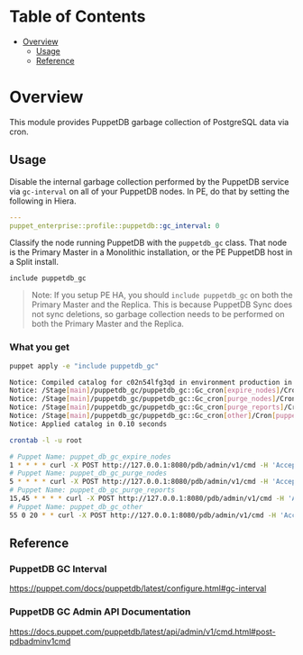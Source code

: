 Table of Contents
=================

* [Overview](#overview)
  * [Usage](#usage)
  * [Reference](#reference)

# Overview

This module provides PuppetDB garbage collection of PostgreSQL data via cron.

## Usage

Disable the internal garbage collection performed by the PuppetDB service via `gc-interval` on all of your PuppetDB nodes.
In PE, do that by setting the following in Hiera.

```yaml
---
puppet_enterprise::profile::puppetdb::gc_interval: 0
```

Classify the node running PuppetDB with the `puppetdb_gc` class.
That node is the Primary Master in a Monolithic installation, or the PE PuppetDB host in a Split install.  

```
include puppetdb_gc
```

> Note: If you setup PE HA, you should `include puppetdb_gc` on both the Primary Master and the Replica.
This is because PuppetDB Sync does not sync deletions, so garbage collection needs to be performed on both the Primary Master and the Replica.  

### What you get

```bash
puppet apply -e "include puppetdb_gc"

Notice: Compiled catalog for c02n54lfg3qd in environment production in 0.21 seconds
Notice: /Stage[main]/puppetdb_gc/puppetdb_gc::Gc_cron[expire_nodes]/Cron[puppet_db_gc_expire_nodes]/ensure: created
Notice: /Stage[main]/puppetdb_gc/puppetdb_gc::Gc_cron[purge_nodes]/Cron[puppet_db_gc_purge_nodes]/ensure: created
Notice: /Stage[main]/puppetdb_gc/puppetdb_gc::Gc_cron[purge_reports]/Cron[puppet_db_gc_purge_reports]/ensure: created
Notice: /Stage[main]/puppetdb_gc/puppetdb_gc::Gc_cron[other]/Cron[puppet_db_gc_other]/ensure: created
Notice: Applied catalog in 0.10 seconds
```

```bash
crontab -l -u root

# Puppet Name: puppet_db_gc_expire_nodes
1 * * * * curl -X POST http://127.0.0.1:8080/pdb/admin/v1/cmd -H 'Accept: application/json' -H 'Content-Type: application/json' -d '{"command": "clean", "version": 1, "payload": ["expire_nodes"] }'
# Puppet Name: puppet_db_gc_purge_nodes
5 * * * * curl -X POST http://127.0.0.1:8080/pdb/admin/v1/cmd -H 'Accept: application/json' -H 'Content-Type: application/json' -d '{"command": "clean", "version": 1, "payload": ["purge_nodes"] }'
# Puppet Name: puppet_db_gc_purge_reports
15,45 * * * * curl -X POST http://127.0.0.1:8080/pdb/admin/v1/cmd -H 'Accept: application/json' -H 'Content-Type: application/json' -d '{"command": "clean", "version": 1, "payload": ["purge_reports"] }'
# Puppet Name: puppet_db_gc_other
55 0 20 * * curl -X POST http://127.0.0.1:8080/pdb/admin/v1/cmd -H 'Accept: application/json' -H 'Content-Type: application/json' -d '{"command": "clean", "version": 1, "payload": ["other"] }'
```

## Reference

### PuppetDB GC Interval

https://puppet.com/docs/puppetdb/latest/configure.html#gc-interval

### PuppetDB GC Admin API Documentation

https://docs.puppet.com/puppetdb/latest/api/admin/v1/cmd.html#post-pdbadminv1cmd

